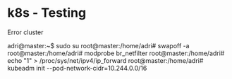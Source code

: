 # k8s - Testing

Error cluster

adri@master:~$ sudo su
root@master:/home/adri# swapoff -a
root@master:/home/adri# modprobe br_netfilter
root@master:/home/adri# echo "1" > /proc/sys/net/ipv4/ip_forward
root@master:/home/adri# kubeadm init --pod-network-cidr=10.244.0.0/16
